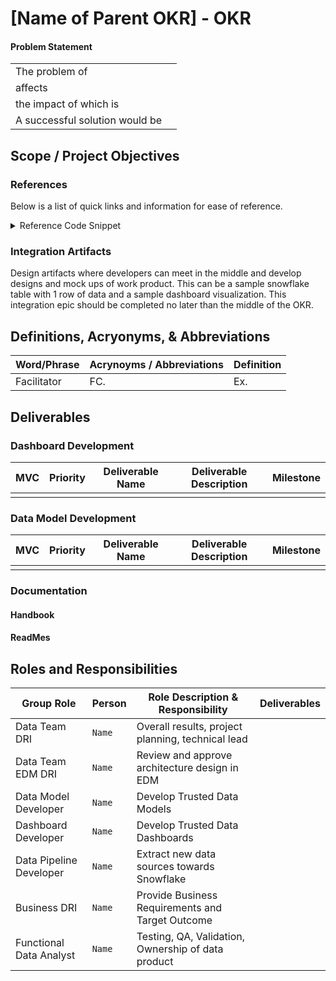 <!-- Parent Epic -->

# [Name of Parent OKR] - OKR 

#### Problem Statement 
<!-- Explains the current pain points that needs to be addressed.-->

|                                |                                                                              |
|--------------------------------|------------------------------------------------------------------------------|
| The problem of                 | <!--Explains the problem in a sentence          -->                          |
| affects                        | <!--the target audience - customer segmentation     -->                      |
| the impact of which is         | <!--what is the outcome if the problem is not addressed?          -->        |
| A successful solution would be | <!--what is the goal of the solution. how does this address the problem? --> |

## Scope / Project Objectives 
<!-- Explain the scope of this project, what will be delivered and what is not considered.-->

### References 

Below is a list of quick links and information for ease of reference.

<details> <summary>Reference Code Snippet</summary>

Insert Reference Code Snippet Here:

```
SELECT *
FROM table
```

</details>

### Integration Artifacts

Design artifacts where developers can meet in the middle and develop designs and mock ups of work product. This can be a sample snowflake table with 1 row of data and a sample dashboard visualization. This integration epic should be completed no later than the middle of the OKR.

## Definitions, Acryonyms, & Abbreviations 

| Word/Phrase           | Acrynoyms / Abbreviations      | Definition |
|-----------------------|--------------------------------|------------|  
| Facilitator           | FC.                            |   Ex.      |

## Deliverables 

### Dashboard Development
<!-- Develop preliminary dashboard design-->

|MVC | Priority | Deliverable Name | Deliverable Description | Milestone |
|-----|-----|-----|-----|-----|
|     |     |     |     |     |

### Data Model Development
<!-- Develop preliminary data model design-->

|MVC | Priority | Deliverable Name | Deliverable Description | Milestone |
|-----|-----|-----|-----|-----|
|     |     |     |     |     |

### Documentation  
<!-- This section lists out the documentations we will need as well as the DRI for each section.--> 

#### Handbook 
<!-- This section should contain links to the handbook, the handbook MR, and the DRI. -->

#### ReadMes 
<!-- This section should contain links to the ReadMe, the associated MR, and the DRI. -->

## Roles and Responsibilities 

| Group Role               | Person   | Role Description & Responsibility                  | Deliverables | 
|--------------------------|----------|----------------------------------------------------|--------------|
| Data Team DRI            | `Name`   | Overall results, project planning, technical lead  |              |
| Data Team EDM DRI        | `Name`   | Review and approve architecture design in EDM      |              |
| Data Model Developer     | `Name`   | Develop Trusted Data Models                        |              |
| Dashboard Developer      | `Name`   | Develop Trusted Data Dashboards                    |              |
| Data Pipeline Developer  | `Name`   | Extract new data sources towards Snowflake         |              |
| Business DRI             | `Name`   | Provide Business Requirements and Target Outcome   |              |
| Functional Data Analyst  | `Name`   | Testing, QA, Validation, Ownership of data product |              |

